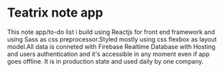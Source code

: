 # Teatrix note app
This note app/to-do list i build using Reactjs for front end framework and using Sass as css preprocessor.Styled mostly using css flexbox as layout model.All data is conneted with Firebase Realtime Database with Hosting and users authentication and it's accessible in any moment even if app goes offline.
It is in production state and used daily by one company.
